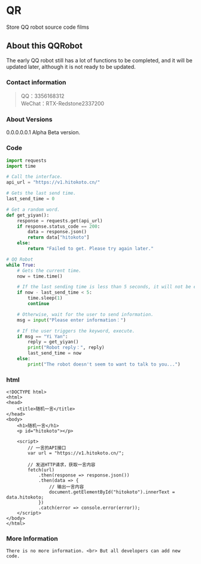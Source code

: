 # QR
Store QQ robot source code films

## About this QQRobot
The early QQ robot still has a lot of functions to be completed, and it will be updated later, although it is not ready to be updated.

### Contact information
>QQ：3356168312 <br>
WeChat：RTX-Redstone2337200


### About Versions
0.0.0.0.0.1 Alpha Beta version.

### Code
```python
import requests
import time

# Call the interface.
api_url = "https://v1.hitokoto.cn/"

# Gets the last send time.
last_send_time = 0

# Get a random word.
def get_yiyan():
    response = requests.get(api_url)
    if response.status_code == 200:
        data = response.json()
        return data["hitokoto"]
    else:
        return "Failed to get. Please try again later."

# QQ Robot
while True:
    # Gets the current time.
    now = time.time()

    # If the last sending time is less than 5 seconds, it will not be executed.
    if now - last_send_time < 5:
        time.sleep(1)
        continue

    # Otherwise, wait for the user to send information.
    msg = input("Please enter information：")

    # If the user triggers the keyword, execute.
    if msg == "Yi Yan":
        reply = get_yiyan()
        print("Robot reply：", reply)
        last_send_time = now
    else:
        print("The robot doesn't seem to want to talk to you...")
```

### html
```hypertext markup language
<!DOCTYPE html>
<html>
<head>
	<title>随机一言</title>
</head>
<body>
	<h1>随机一言</h1>
	<p id="hitokoto"></p>

	<script>
		// 一言的API接口
		var url = "https://v1.hitokoto.cn/";

		// 发送HTTP请求，获取一言内容
		fetch(url)
			.then(response => response.json())
			.then(data => {
				// 输出一言内容
				document.getElementById("hitokoto").innerText = data.hitokoto;
			})
			.catch(error => console.error(error));
	</script>
</body>
</html>
```

### More Information
`
There is no more information. <br>
But all developers can add new code.
`
